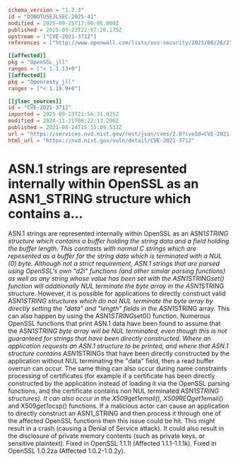 ```toml
schema_version = "1.7.3"
id = "DONOTUSEJLSEC-2025-41"
modified = 2025-09-25T17:06:05.000Z
published = 2025-09-23T22:07:20.275Z
upstream = ["CVE-2021-3712"]
references = ["http://www.openwall.com/lists/oss-security/2021/08/26/2", "https://cert-portal.siemens.com/productcert/pdf/ssa-244969.pdf", "https://cert-portal.siemens.com/productcert/pdf/ssa-389290.pdf", "https://git.openssl.org/gitweb/?p=openssl.git%3Ba=commitdiff%3Bh=94d23fcff9b2a7a8368dfe52214d5c2569882c11", "https://git.openssl.org/gitweb/?p=openssl.git%3Ba=commitdiff%3Bh=ccb0a11145ee72b042d10593a64eaf9e8a55ec12", "https://kc.mcafee.com/corporate/index?page=content&id=SB10366", "https://lists.apache.org/thread.html/r18995de860f0e63635f3008fd2a6aca82394249476d21691e7c59c9e%40%3Cdev.tomcat.apache.org%3E", "https://lists.apache.org/thread.html/rad5d9f83f0d11fb3f8bb148d179b8a9ad7c6a17f18d70e5805a713d1%40%3Cdev.tomcat.apache.org%3E", "https://lists.debian.org/debian-lts-announce/2021/09/msg00014.html", "https://lists.debian.org/debian-lts-announce/2021/09/msg00021.html", "https://security.gentoo.org/glsa/202209-02", "https://security.gentoo.org/glsa/202210-02", "https://security.netapp.com/advisory/ntap-20210827-0010/", "https://security.netapp.com/advisory/ntap-20240621-0006/", "https://www.debian.org/security/2021/dsa-4963", "https://www.openssl.org/news/secadv/20210824.txt", "https://www.oracle.com/security-alerts/cpuapr2022.html", "https://www.oracle.com/security-alerts/cpujan2022.html", "https://www.oracle.com/security-alerts/cpuoct2021.html", "https://www.tenable.com/security/tns-2021-16", "https://www.tenable.com/security/tns-2022-02", "http://www.openwall.com/lists/oss-security/2021/08/26/2", "https://cert-portal.siemens.com/productcert/pdf/ssa-244969.pdf", "https://cert-portal.siemens.com/productcert/pdf/ssa-389290.pdf", "https://git.openssl.org/gitweb/?p=openssl.git%3Ba=commitdiff%3Bh=94d23fcff9b2a7a8368dfe52214d5c2569882c11", "https://git.openssl.org/gitweb/?p=openssl.git%3Ba=commitdiff%3Bh=ccb0a11145ee72b042d10593a64eaf9e8a55ec12", "https://kc.mcafee.com/corporate/index?page=content&id=SB10366", "https://lists.apache.org/thread.html/r18995de860f0e63635f3008fd2a6aca82394249476d21691e7c59c9e%40%3Cdev.tomcat.apache.org%3E", "https://lists.apache.org/thread.html/rad5d9f83f0d11fb3f8bb148d179b8a9ad7c6a17f18d70e5805a713d1%40%3Cdev.tomcat.apache.org%3E", "https://lists.debian.org/debian-lts-announce/2021/09/msg00014.html", "https://lists.debian.org/debian-lts-announce/2021/09/msg00021.html", "https://security.gentoo.org/glsa/202209-02", "https://security.gentoo.org/glsa/202210-02", "https://security.netapp.com/advisory/ntap-20210827-0010/", "https://security.netapp.com/advisory/ntap-20240621-0006/", "https://www.debian.org/security/2021/dsa-4963", "https://www.openssl.org/news/secadv/20210824.txt", "https://www.oracle.com/security-alerts/cpuapr2022.html", "https://www.oracle.com/security-alerts/cpujan2022.html", "https://www.oracle.com/security-alerts/cpuoct2021.html", "https://www.tenable.com/security/tns-2021-16", "https://www.tenable.com/security/tns-2022-02"]

[[affected]]
pkg = "OpenSSL_jll"
ranges = ["< 1.1.13+0"]
[[affected]]
pkg = "Openresty_jll"
ranges = ["< 1.19.9+0"]

[[jlsec_sources]]
id = "CVE-2021-3712"
imported = 2025-09-23T21:56:31.025Z
modified = 2024-11-21T06:22:13.290Z
published = 2021-08-24T15:15:09.533Z
url = "https://services.nvd.nist.gov/rest/json/cves/2.0?cveId=CVE-2021-3712"
html_url = "https://nvd.nist.gov/vuln/detail/CVE-2021-3712"
```

# ASN.1 strings are represented internally within OpenSSL as an ASN1_STRING structure which contains a...

ASN.1 strings are represented internally within OpenSSL as an ASN1*STRING structure which contains a buffer holding the string data and a field holding the buffer length. This contrasts with normal C strings which are repesented as a buffer for the string data which is terminated with a NUL (0) byte. Although not a strict requirement, ASN.1 strings that are parsed using OpenSSL's own "d2i" functions (and other similar parsing functions) as well as any string whose value has been set with the ASN1*STRING*set() function will additionally NUL terminate the byte array in the ASN1*STRING structure. However, it is possible for applications to directly construct valid ASN1*STRING structures which do not NUL terminate the byte array by directly setting the "data" and "length" fields in the ASN1*STRING array. This can also happen by using the ASN1*STRING*set0() function. Numerous OpenSSL functions that print ASN.1 data have been found to assume that the ASN1*STRING byte array will be NUL terminated, even though this is not guaranteed for strings that have been directly constructed. Where an application requests an ASN.1 structure to be printed, and where that ASN.1 structure contains ASN1*STRINGs that have been directly constructed by the application without NUL terminating the "data" field, then a read buffer overrun can occur. The same thing can also occur during name constraints processing of certificates (for example if a certificate has been directly constructed by the application instead of loading it via the OpenSSL parsing functions, and the certificate contains non NUL terminated ASN1*STRING structures). It can also occur in the X509*get1*email(), X509*REQ*get1*email() and X509*get1*ocsp() functions. If a malicious actor can cause an application to directly construct an ASN1_STRING and then process it through one of the affected OpenSSL functions then this issue could be hit. This might result in a crash (causing a Denial of Service attack). It could also result in the disclosure of private memory contents (such as private keys, or sensitive plaintext). Fixed in OpenSSL 1.1.1l (Affected 1.1.1-1.1.1k). Fixed in OpenSSL 1.0.2za (Affected 1.0.2-1.0.2y).

